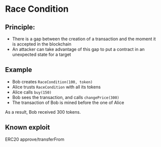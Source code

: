 # Race Condition

## Principle:
- There is a gap between the creation of a transaction and the moment it is accepted in the blockchain
- An attacker can take advantage of this gap to put a contract in an unexpected state for a target

## Example
- Bob creates `RaceCondition(100, token)`
- Alice trusts `RaceCondition` with all its tokens
- Alice calls `buy(150)`
- Bob sees the transaction, and calls `changePrice(300)` 
- The transaction of Bob is mined before the one of Alice

As a result, Bob received 300 tokens.


## Known exploit
ERC20 approve/transferFrom
